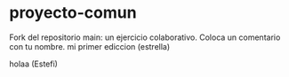 # proyecto-comun
Fork del repositorio main: un ejercicio colaborativo.
Coloca un comentario con tu nombre.
mi primer ediccion (estrella) 






holaa (Estefi)
